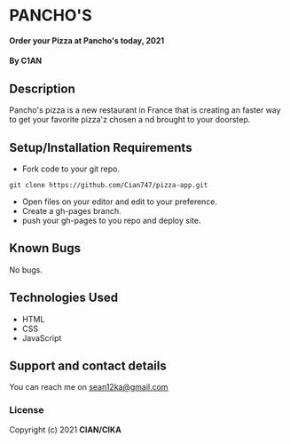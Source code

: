 # PANCHO'S
#### Order your Pizza at Pancho's today, 2021
#### By **C1AN**
## Description
Pancho's pizza is a new restaurant in France that is creating an faster way to get your favorite pizza'z chosen a nd brought to your doorstep. 
## Setup/Installation Requirements
* Fork code to your git repo.
```
git clone https://github.com/Cian747/pizza-app.git

```
* Open files on your editor and edit to your preference.
* Create a gh-pages branch.
* push your gh-pages to you repo and deploy site.
## Known Bugs
No bugs.
## Technologies Used
* HTML
* CSS
* JavaScript
## Support and contact details
You can reach me on sean12ka@gmail.com
### License
Copyright (c) 2021 **CIAN/CIKA**